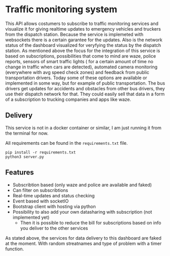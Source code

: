 # Traffic monitoring system

This API allows costumers to subscribe to traffic monitoring services and visualize it for giving realtime updates to emergency vehicles and truckers from the dispatch station. Because the service is implemeted with websockets there is a certain garantee for the updates. Also is the network status of the dashboard visualized for veryfying the status by the dispatch station. As mentioned above the focus for the integration of this service is based on subscriptions, possibilities that come to mind are waze, police reports, sensors of smart traffic lights ( for a certain amount of time no change in traffic when cars are detected), automated camera monitoring (everywhere with avg speed check zones) and feedback from public transportation drivers. Today some of these options are available or implemented in some way, but for example of public transportation. The bus drivers get updates for accidents and obstacles from other bus drivers, they use their dispatch network for that. They could easily sell that data in a form of a subscription to trucking companies and apps like waze.

## Delivery

This service is not in a docker container or similar, I am just running it from the terminal for now.

All requirements can be found in the `requirements.txt` file. 

```
pip install -r requirements.txt
python3 server.py
```

## Features
- Subscribtion based (only waze and police are available and faked)
- Can filter on subscribtions
- Real-time updates and status checking
- Event based with socketIO 
- Bootstrap client with hosting via python
- Possibility to also add your own datasharing with subscription (not implemented yet)
    - Then it is possible to reduce the bill for subscriptions based on info you deliver to the other services


As stated above, the services for data delivery to this dashboard are faked at the moment. With random streatnames and type of problem with a timer function.